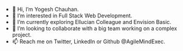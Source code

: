 - 👋 Hi, I’m Yogesh Chauhan.
- 👀 I’m interested in Full Stack Web Development.
- 🌱 I’m currently exploring Ellucian Colleague and Envision Basic.
- 💞️ I’m looking to collaborate with a big team working on a complex project.
- 📫 Reach me on Twitter, LinkedIn or Github @AgileMindExec.
